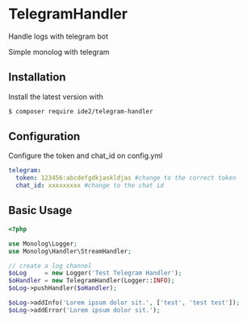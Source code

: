 # TelegramHandler
Handle logs with telegram bot

Simple monolog with telegram


## Installation

Install the latest version with

```bash
$ composer require ide2/telegram-handler
```
## Configuration

Configure the token and chat_id on config.yml

```yml
telegram:
  token: 123456:abcdefgdkjaskldjas #change to the correct token
  chat_id: xxxxxxxxx #change to the chat id
```

## Basic Usage

```php
<?php

use Monolog\Logger;
use Monolog\Handler\StreamHandler;

// create a log channel
$oLog     = new Logger('Test Telegram Handler');
$oHandler = new TelegramHandler(Logger::INFO);
$oLog->pushHandler($oHandler);

$oLog->addInfo('Lorem ipsum dolor sit.', ['test', 'test test']);
$oLog->addError('Lorem ipsum dolor sit.');
```